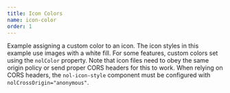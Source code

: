 ```yaml
---
title: Icon Colors
name: icon-color
order: 1
---
```


Example assigning a custom color to an icon. The icon styles in this example 
use images with a white fill. For some features, custom colors set using the 
`nolColor` property. Note that icon files need to obey the same origin policy or 
send proper CORS headers for this to work. When relying on CORS headers, 
the `nol-icon-style` component must be configured with `nolCrossOrigin="anonymous"`.